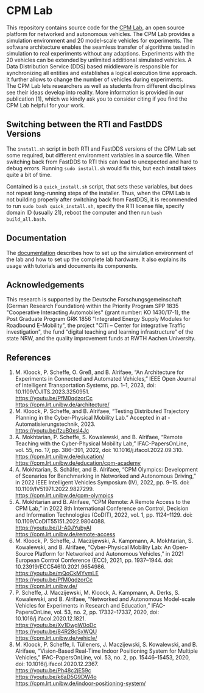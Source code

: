 # CPM Lab
This repository contains source code for the [CPM Lab](https://cpm.lrt.unibw.de), an open source platform for networked and autonomous vehicles. 
The CPM Lab provides a simulation environment and 20 model-scale vehicles for experiments. The software architecture enables the seamless transfer of algorithms tested in simulation to real experiments without any adaptions. Experiments with the 20 vehicles can be extended by unlimited additional simulated vehicles. A Data Distribution Service (DDS) based middleware is responsible for synchronizing all entities and establishes a logical execution time approach. It further allows to change the number of vehicles during experiments. \
The CPM Lab lets researchers as well as students from different disciplines see their ideas develop into reality.
More information is provided in our publication [1], which we kindly ask you to consider citing if you find the CPM Lab helpful for your work.

## Switching between the RTI and FastDDS Versions

The ``install.sh`` script in both RTI and FastDDS versions of the CPM Lab set
some required, but different environment variables in a source file.
When switching back from FastDDS to RTI this can lead to unexpected and hard to debug errors.
Running ``sudo install.sh`` would fix this, but each install takes quite a bit of time.

Contained is a ``quick_install.sh`` script, that sets these variables,
but does not repeat long-running steps of the installer.
Thus, when the CPM Lab is not building properly after switching back from FastDDS,
it is recommended to run ``sudo bash quick_install.sh``, specify the RTI license file,
specify domain ID (usually 21), reboot the computer and then run ``bash build_all.bash``.

## Documentation
The [documentation](https://cpm.lrt.unibw.de/doc/) describes how to set up the simulation environment of the lab and how to set up the complete lab hardware. It also explains its usage with tutorials and documents its components.

## Acknowledgements
This research is supported by the Deutsche Forschungsgemeinschaft (German Research Foundation) within the Priority Program SPP 1835 "Cooperative Interacting Automobiles" (grant number: KO 1430/17-1), the Post Graduate Program GRK 1856 "Integrated Energy Supply Modules for Roadbound E-Mobility", the project "CiTi – Center for integrative Traffic investigation", the fund “digital teaching and learning infrastructure” of the state NRW, and the quality improvement funds at RWTH Aachen University.

## References
1.	M. Kloock, P. Scheffe, O. Greß, and B. Alrifaee, “An Architecture for Experiments in Connected and Automated Vehicles,” IEEE Open Journal of Intelligent Transportation Systems, pp. 1–1, 2023, doi: 10.1109/OJITS.2023.3250951.\
https://youtu.be/PfM0qdzorCc \
https://cpm.lrt.unibw.de/architecture/ 
2.	M. Kloock, P. Scheffe, and B. Alrifaee, “Testing Distributed Trajectory Planning in the Cyber-Physical Mobility Lab.” Accepted in at - Automatisierungstechnik, 2023.\
https://youtu.be/fzuB0xsl4Jc 
3.	A. Mokhtarian, P. Scheffe, S. Kowalewski, and B. Alrifaee, “Remote Teaching with the Cyber-Physical Mobility Lab,” IFAC-PapersOnLine, vol. 55, no. 17, pp. 386–391, 2022, doi: 10.1016/j.ifacol.2022.09.310.\
https://cpm.lrt.unibw.de/education/ \
https://cpm.lrt.unibw.de/education/cpm-academy 
4.	A. Mokhtarian, S. Schäfer, and B. Alrifaee, “CPM Olympics: Development of Scenarios for Benchmarking in Networked and Autonomous Driving,” in 2022 IEEE Intelligent Vehicles Symposium (IV), 2022, pp. 9–15. doi: 10.1109/IV51971.2022.9827299.\
https://cpm.lrt.unibw.de/cpm-olympics 
5.	A. Mokhtarian and B. Alrifaee, “CPM Remote: A Remote Access to the CPM Lab,” in 2022 8th International Conference on Control, Decision and Information Technologies (CoDIT), 2022, vol. 1, pp. 1124–1129. doi: 10.1109/CoDIT55151.2022.9804088.\
https://youtu.be/U-A0JYubyAI \
https://cpm.lrt.unibw.de/remote-access 
6.	M. Kloock, P. Scheffe, J. Maczijewski, A. Kampmann, A. Mokhtarian, S. Kowalewski, and B. Alrifaee, “Cyber-Physical Mobility Lab: An Open-Source Platform for Networked and Autonomous Vehicles,” in 2021 European Control Conference (ECC), 2021, pp. 1937–1944. doi: 10.23919/ECC54610.2021.9654986.\
https://youtu.be/mQoCkMYvmLE \
https://youtu.be/PfM0qdzorCc \
https://cpm.lrt.unibw.de/ 
7.	P. Scheffe, J. Maczijewski, M. Kloock, A. Kampmann, A. Derks, S. Kowalewski, and B. Alrifaee, “Networked and Autonomous Model-scale Vehicles for Experiments in Research and Education,” IFAC-PapersOnLine, vol. 53, no. 2, pp. 17332–17337, 2020, doi: 10.1016/j.ifacol.2020.12.1821.\
https://youtu.be/Xv1DwgW0oDc \
https://youtu.be/84R28cSxWQU \
https://cpm.lrt.unibw.de/vehicle/ 
8.	M. Kloock, P. Scheffe, I. Tülleners, J. Maczijewski, S. Kowalewski, and B. Alrifaee, “Vision-Based Real-Time Indoor Positioning System for Multiple Vehicles,” IFAC-PapersOnLine, vol. 53, no. 2, pp. 15446–15453, 2020, doi: 10.1016/j.ifacol.2020.12.2367.\
https://youtu.be/Ph48c2jE59c \
https://youtu.be/k6aD5G9DW4o \
https://cpm.lrt.unibw.de/indoor-positioning-system/ 

